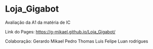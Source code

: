 # Loja_Gigabot
Avaliação da A1 da matéria de IC

Link do Pages:
https://g-mikael.github.io/Loja_Gigabot/

Colaboração:
Gerardo Mikael
Pedro Thomas
Luis Felipe
Luan rodrigues
